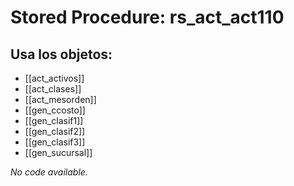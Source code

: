 # Stored Procedure: rs_act_act110

## Usa los objetos:
- [[act_activos]]
- [[act_clases]]
- [[act_mesorden]]
- [[gen_ccosto]]
- [[gen_clasif1]]
- [[gen_clasif2]]
- [[gen_clasif3]]
- [[gen_sucursal]]

*No code available.*
